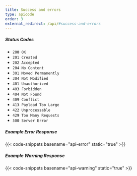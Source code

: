 ```yaml
---
title: Success and errors
type: apicode
order: 3
external_redirect: /api/#success-and-errors
---
```

##### Status Codes

* `200 OK`
* `201 Created`
* `202 Accepted`
* `204 No Content`
* `301 Moved Permanently`
* `304 Not Modified`
* `401 Unauthorized`
* `403 Forbidden`
* `404 Not Found`
* `409 Conflict`
* `413 Payload Too Large`
* `422 Unprocessable`
* `429 Too Many Requests`
* `500 Server Error`

##### Example Error Response
{{< code-snippets basename="api-error" static="true" >}}
##### Example Warning Response</h5>
{{< code-snippets basename="api-warning" static="true" >}}
